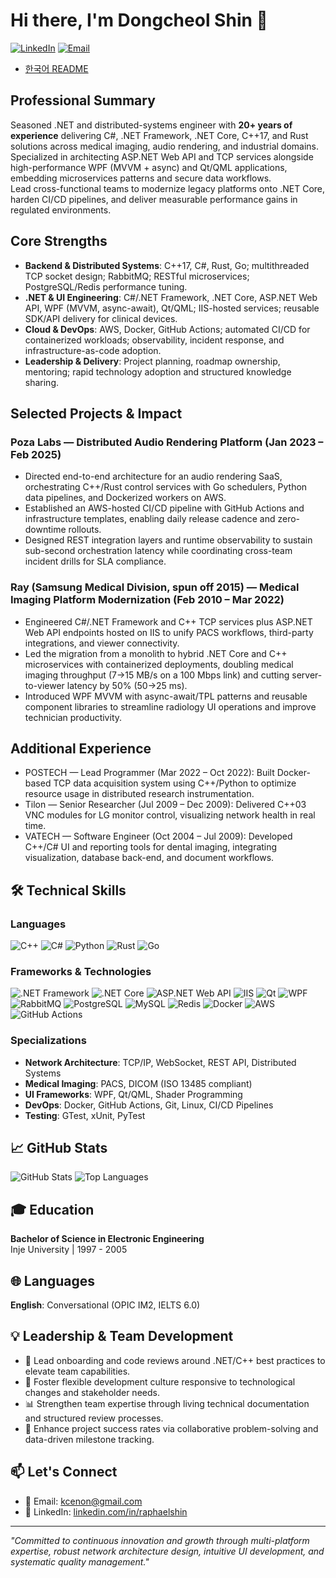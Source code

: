 # Hi there, I'm Dongcheol Shin 👋

[![LinkedIn](https://img.shields.io/badge/LinkedIn-raphaelshin-blue?style=flat&logo=linkedin)](https://www.linkedin.com/in/raphaelshin/)
[![Email](https://img.shields.io/badge/Email-kcenon@gmail.com-red?style=flat&logo=gmail)](mailto:kcenon@gmail.com)

- [한국어 README](README.ko.md)

## Professional Summary

Seasoned .NET and distributed-systems engineer with **20+ years of experience** delivering C#, .NET Framework, .NET Core, C++17, and Rust solutions across medical imaging, audio rendering, and industrial domains.  
Specialized in architecting ASP.NET Web API and TCP services alongside high-performance WPF (MVVM + async) and Qt/QML applications, embedding microservices patterns and secure data workflows.  
Lead cross-functional teams to modernize legacy platforms onto .NET Core, harden CI/CD pipelines, and deliver measurable performance gains in regulated environments.

## Core Strengths

- **Backend & Distributed Systems**: C++17, C#, Rust, Go; multithreaded TCP socket design; RabbitMQ; RESTful microservices; PostgreSQL/Redis performance tuning.  
- **.NET & UI Engineering**: C#/.NET Framework, .NET Core, ASP.NET Web API, WPF (MVVM, async-await), Qt/QML; IIS-hosted services; reusable SDK/API delivery for clinical devices.  
- **Cloud & DevOps**: AWS, Docker, GitHub Actions; automated CI/CD for containerized workloads; observability, incident response, and infrastructure-as-code adoption.  
- **Leadership & Delivery**: Project planning, roadmap ownership, mentoring; rapid technology adoption and structured knowledge sharing.

## Selected Projects & Impact

### Poza Labs — Distributed Audio Rendering Platform (Jan 2023 – Feb 2025)
- Directed end-to-end architecture for an audio rendering SaaS, orchestrating C++/Rust control services with Go schedulers, Python data pipelines, and Dockerized workers on AWS.  
- Established an AWS-hosted CI/CD pipeline with GitHub Actions and infrastructure templates, enabling daily release cadence and zero-downtime rollouts.  
- Designed REST integration layers and runtime observability to sustain sub-second orchestration latency while coordinating cross-team incident drills for SLA compliance.

### Ray (Samsung Medical Division, spun off 2015) — Medical Imaging Platform Modernization (Feb 2010 – Mar 2022)
- Engineered C#/.NET Framework and C++ TCP services plus ASP.NET Web API endpoints hosted on IIS to unify PACS workflows, third-party integrations, and viewer connectivity.  
- Led the migration from a monolith to hybrid .NET Core and C++ microservices with containerized deployments, doubling medical imaging throughput (7→15 MB/s on a 100 Mbps link) and cutting server-to-viewer latency by 50% (50→25 ms).
- Introduced WPF MVVM with async-await/TPL patterns and reusable component libraries to streamline radiology UI operations and improve technician productivity.

## Additional Experience

- POSTECH — Lead Programmer (Mar 2022 – Oct 2022): Built Docker-based TCP data acquisition system using C++/Python to optimize resource usage in distributed research instrumentation.  
- Tilon — Senior Researcher (Jul 2009 – Dec 2009): Delivered C++03 VNC modules for LG monitor control, visualizing network health in real time.  
- VATECH — Software Engineer (Oct 2004 – Jul 2009): Developed C++/C# UI and reporting tools for dental imaging, integrating visualization, database back-end, and document workflows.

## 🛠️ Technical Skills

### Languages
![C++](https://img.shields.io/badge/C++-00599C?style=flat&logo=c%2B%2B&logoColor=white)
![C#](https://img.shields.io/badge/C%23-239120?style=flat&logo=c-sharp&logoColor=white)
![Python](https://img.shields.io/badge/Python-3776AB?style=flat&logo=python&logoColor=white)
![Rust](https://img.shields.io/badge/Rust-000000?style=flat&logo=rust&logoColor=white)
![Go](https://img.shields.io/badge/Go-00ADD8?style=flat&logo=go&logoColor=white)

### Frameworks & Technologies
![.NET Framework](https://img.shields.io/badge/.NET%20Framework-512BD4?style=flat&logo=.net&logoColor=white)
![.NET Core](https://img.shields.io/badge/.NET%20Core-512BD4?style=flat&logo=.net&logoColor=white)
![ASP.NET Web API](https://img.shields.io/badge/ASP.NET%20Web%20API-512BD4?style=flat&logo=.net&logoColor=white)
![IIS](https://img.shields.io/badge/IIS-0078D7?style=flat&logo=microsoft&logoColor=white)
![Qt](https://img.shields.io/badge/Qt-41CD52?style=flat&logo=qt&logoColor=white)
![WPF](https://img.shields.io/badge/WPF-512BD4?style=flat&logo=.net&logoColor=white)
![RabbitMQ](https://img.shields.io/badge/RabbitMQ-FF6600?style=flat&logo=rabbitmq&logoColor=white)
![PostgreSQL](https://img.shields.io/badge/PostgreSQL-316192?style=flat&logo=postgresql&logoColor=white)
![MySQL](https://img.shields.io/badge/MySQL-4479A1?style=flat&logo=mysql&logoColor=white)
![Redis](https://img.shields.io/badge/Redis-DC382D?style=flat&logo=redis&logoColor=white)
![Docker](https://img.shields.io/badge/Docker-2496ED?style=flat&logo=docker&logoColor=white)
![AWS](https://img.shields.io/badge/AWS-232F3E?style=flat&logo=amazon-aws&logoColor=white)
![GitHub Actions](https://img.shields.io/badge/GitHub%20Actions-2088FF?style=flat&logo=githubactions&logoColor=white)

### Specializations
- **Network Architecture**: TCP/IP, WebSocket, REST API, Distributed Systems
- **Medical Imaging**: PACS, DICOM (ISO 13485 compliant)
- **UI Frameworks**: WPF, Qt/QML, Shader Programming
- **DevOps**: Docker, GitHub Actions, Git, Linux, CI/CD Pipelines
- **Testing**: GTest, xUnit, PyTest

## 📈 GitHub Stats

![GitHub Stats](https://github-readme-stats.vercel.app/api?username=kcenon&show_icons=true&theme=radical)
![Top Languages](https://github-readme-stats.vercel.app/api/top-langs/?username=kcenon&layout=compact&theme=radical)

## 🎓 Education

**Bachelor of Science in Electronic Engineering**  
Inje University | 1997 - 2005

## 🌐 Languages

**English**: Conversational (OPIC IM2, IELTS 6.0)

## 💡 Leadership & Team Development

- 🌟 Lead onboarding and code reviews around .NET/C++ best practices to elevate team capabilities.
- 🤝 Foster flexible development culture responsive to technological changes and stakeholder needs.
- 📊 Strengthen team expertise through living technical documentation and structured review processes.
- 🎯 Enhance project success rates via collaborative problem-solving and data-driven milestone tracking.

## 📫 Let's Connect

- 📧 Email: [kcenon@gmail.com](mailto:kcenon@gmail.com)
- 💼 LinkedIn: [linkedin.com/in/raphaelshin](https://www.linkedin.com/in/raphaelshin/)

---

*"Committed to continuous innovation and growth through multi-platform expertise, robust network architecture design, intuitive UI development, and systematic quality management."*
